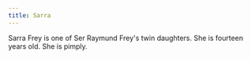 ```yaml
---
title: Sarra
---
```


Sarra Frey is one of Ser Raymund Frey's twin daughters. She is fourteen years old. She is pimply.


